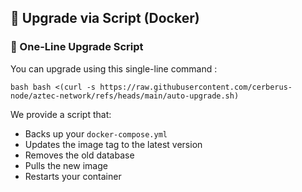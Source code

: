 ## 🚀 Upgrade via Script (Docker)

### 📜 One-Line Upgrade Script

You can upgrade using this single-line command :

```bash bash <(curl -s https://raw.githubusercontent.com/cerberus-node/aztec-network/refs/heads/main/auto-upgrade.sh)```

We provide a script that:

* Backs up your `docker-compose.yml`
* Updates the image tag to the latest version
* Removes the old database
* Pulls the new image
* Restarts your container
